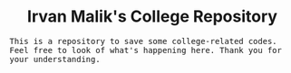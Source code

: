 <h1 align="center">
  Irvan Malik's College Repository
</h1>
<samp>
This is a repository to save some college-related codes.
Feel free to look of what's happening here.
Thank you for your understanding.
</samp>

